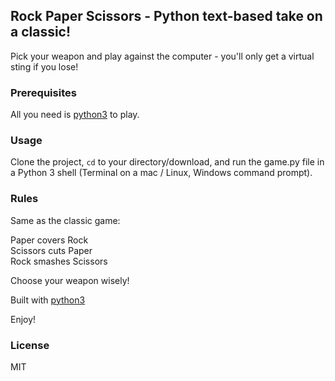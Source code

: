 ## Rock Paper Scissors - Python text-based take on a classic!

Pick your weapon and play against the computer - you'll only get a virtual sting if you lose!

### Prerequisites

All you need is [python3](https://www.python.org/doc/) to play.

### Usage
Clone the project, <code>cd</code> to your directory/download, and run the game.py file in a Python 3 shell (Terminal on a mac / Linux, Windows command prompt).

### Rules
Same as the classic game:

Paper covers Rock  
Scissors cuts Paper  
Rock smashes Scissors

Choose your weapon wisely!

Built with [python3](3https://www.python.org/)


Enjoy!

### License 
MIT
